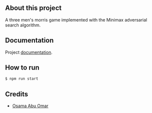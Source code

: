 ## About this project

A three men's morris game implemented with the Minimax adversarial search algorithm.

## Documentation

Project [documentation](https://docs.google.com/document/d/1zFGPASmEl5QDQZG_vAi30LYr2Bi1fHqZlTFZSQC1_RM/edit?usp=sharing).

## How to run

```bash
$ npm run start
```

## Credits

- [Osama Abu Omar](https://osamana.com)
